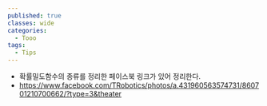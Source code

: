```yaml
---
published: true
classes: wide
categories:
  - Tooo
tags:
  - Tips
---
```


- 확률밀도함수의 종류를 정리한 페이스북 링크가 있어 정리한다.
- https://www.facebook.com/TRobotics/photos/a.431960563574731/860701210700662/?type=3&theater
